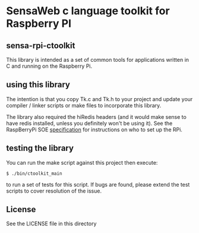 # SensaWeb c language toolkit for Raspberry PI
## sensa-rpi-ctoolkit
This library is intended as a set of common tools for applications written in
C and running on the Raspberry Pi.

## using this library
The intention is that you copy Tk.c and Tk.h to your project and update your
compiler / linker scripts or make files to incorporate this library.

The library also required the hiRedis headers (and it would make sense to have
redis installed, unless you definitely won't be using it). See the RaspBerryPi
SOE [specification](https://docs.google.com/document/d/1jozOgvoRr-YjEnIei4Qec-8yUqV9Lcj5qD3pq0XaMCU/edit)
for instructions on who to set up the RPi.

## testing the library
You can run the make script against this project then execute:
```
$ ./bin/ctoolkit_main
```
to run a set of tests for this script. If bugs are found, please extend the
test scripts to cover resolution of the issue.

## License
See the LICENSE file in this directory
